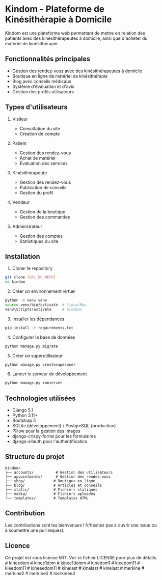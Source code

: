# Kindom - Plateforme de Kinésithérapie à Domicile

Kindom est une plateforme web permettant de mettre en relation des patients avec des kinésithérapeutes à domicile, ainsi que d'acheter du matériel de kinésithérapie.

## Fonctionnalités principales

- Gestion des rendez-vous avec des kinésithérapeutes à domicile
- Boutique en ligne de matériel de kinésithérapie
- Blog avec conseils médicaux
- Système d'évaluation et d'avis
- Gestion des profils utilisateurs

## Types d'utilisateurs

1. Visiteur
   - Consultation du site
   - Création de compte

2. Patient
   - Gestion des rendez-vous
   - Achat de matériel
   - Évaluation des services

3. Kinésithérapeute
   - Gestion des rendez-vous
   - Publication de conseils
   - Gestion du profil

4. Vendeur
   - Gestion de la boutique
   - Gestion des commandes

5. Administrateur
   - Gestion des comptes
   - Statistiques du site

## Installation

1. Cloner le repository
```bash
git clone [URL_DU_REPO]
cd kindom
```

2. Créer un environnement virtuel
```bash
python -m venv venv
source venv/bin/activate  # Linux/Mac
venv\Scripts\activate     # Windows
```

3. Installer les dépendances
```bash
pip install -r requirements.txt
```

4. Configurer la base de données
```bash
python manage.py migrate
```

5. Créer un superutilisateur
```bash
python manage.py createsuperuser
```

6. Lancer le serveur de développement
```bash
python manage.py runserver
```

## Technologies utilisées

- Django 5.1
- Python 3.11+
- Bootstrap 5
- SQLite (développement) / PostgreSQL (production)
- Pillow pour la gestion des images
- django-crispy-forms pour les formulaires
- django-allauth pour l'authentification

## Structure du projet

```
kindom/
├── accounts/          # Gestion des utilisateurs
├── appointments/      # Gestion des rendez-vous
├── shop/             # Boutique en ligne
├── blog/             # Articles et conseils
├── static/           # Fichiers statiques
├── media/            # Fichiers uploadés
└── templates/        # Templates HTML
```

## Contribution

Les contributions sont les bienvenues ! N'hésitez pas à ouvrir une issue ou à soumettre une pull request.

## Licence

Ce projet est sous licence MIT. Voir le fichier LICENSE pour plus de détails. #   k i n e e d o m  
                           #   k i n e e 1 d o m  
 #   k i n e e 1 d o m m  
 #   k i n e d o m 1  
 #   k i e e d o m 1 1  
 #   k i e e d o m 1 1  
 #   k i n e e e d o m 1 1  
 #   k i n e l a s t  
 #   k i n e l a s t  
 #   k i n e l a s t  
 #   m e r k i n e  
 #   m e r k i n e 2  
 #   m e r k i n e 3  
 #   m e r k i n e e 3  
 